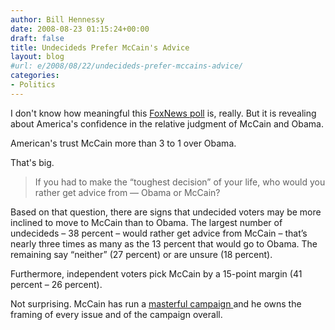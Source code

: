 ```yaml
---
author: Bill Hennessy
date: 2008-08-23 01:15:24+00:00
draft: false
title: Undecideds Prefer McCain's Advice
layout: blog
#url: e/2008/08/22/undecideds-prefer-mccains-advice/
categories:
- Politics
---
```


I don't know how meaningful this [FoxNews poll](https://www.foxnews.com/story/0,2933,409225,00.html) is, really.  But it is revealing about America's confidence in the relative judgment of McCain and Obama.  

American's trust McCain more than 3 to 1 over Obama.  

That's big.



> If you had to make the “toughest decision” of your life, who would you rather get advice from — Obama or McCain?

Based on that question, there are signs that undecided voters may be more inclined to move to McCain than to Obama. The largest number of undecideds – 38 percent – would rather get advice from McCain – that’s nearly three times as many as the 13 percent that would go to Obama. The remaining say “neither” (27 percent) or are unsure (18 percent).

Furthermore, independent voters pick McCain by a 15-point margin (41 percent – 26 percent).



Not surprising.  McCain has run a [masterful campaign ](https://hennessysview.com/2008/08/21/mccain-might-just-win-this-thing/)and he owns the framing of every issue and of the campaign overall.




